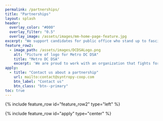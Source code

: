 ```yaml
---
permalink: /partnerships/
title: "Partnerships"
layout: splash
header:
  overlay_color: "#000"
  overlay_filter: "0.5"
  overlay_image: /assets/images/mm-home-page-feature.jpg
excerpt: "We support candidates for public office who stand up to fascism, demand equal access to housing, and ensure a just transition. Below are candidates we have endorsed."
feature_row2:
  - image_path: /assets/images/DCDSALogo.png
    alt: "Picture of logo for Metro DC DSA"
    title: "Metro DC DSA"
    excerpt: 'We are proud to work with an organization that fights for housing as a right, thwarts fascism, and organizes democratic workplaces. On March 19th, 2020, Syntropy launched Metro DC DSA's new website. The new website features a modernized and easier to use interface along with web traffic tracking.'
apply:
  - title: "Contact us about a partnership"
    url: mailto:contact@syntropy-coop.com
    btn_label: "Contact us"
    btn_class: "btn--primary"
toc: true
---
```

{% include feature_row id="feature_row2" type="left" %}

{% include feature_row id="apply" type="center" %}

